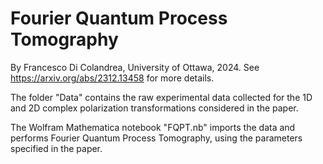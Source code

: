 # Fourier Quantum Process Tomography

By Francesco Di Colandrea, University of Ottawa, 2024. See https://arxiv.org/abs/2312.13458 for more details.

The folder "Data" contains the raw experimental data collected for the 1D and 2D complex polarization transformations considered in the paper. 

The Wolfram Mathematica notebook "FQPT.nb" imports the data and performs Fourier Quantum Process Tomography, using the parameters specified in the paper.
